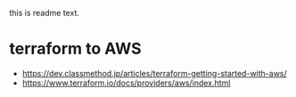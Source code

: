 this is readme text.

# terraform to AWS

- https://dev.classmethod.jp/articles/terraform-getting-started-with-aws/
- https://www.terraform.io/docs/providers/aws/index.html